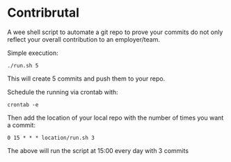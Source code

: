 # Contribrutal

A wee shell script to automate a git repo to prove your commits do not only reflect your overall contribution to an employer/team.


Simple execution:

`./run.sh 5`

This will create 5 commits and push them to your repo.

Schedule the running via crontab with:

`crontab -e`

Then add the location of your local repo with the number of times you want a commit:

`0 15 * * * location/run.sh 3`

The above will run the script at 15:00 every day with 3 commits
